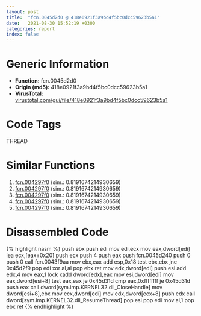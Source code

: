 ```yaml
---
layout: post
title:  "fcn.0045d2d0 @ 418e0921f3a9bd4f5bc0dcc59623b5a1"
date:   2021-08-30 15:52:19 +0300
categories: report
index: false
---
```


# Generic Information
- **Function:** fcn.0045d2d0
- **Origin (md5):** 418e0921f3a9bd4f5bc0dcc59623b5a1
- **VirusTotal:** [virustotal.com/gui/file/418e0921f3a9bd4f5bc0dcc59623b5a1][virustotal_ref]

# Code Tags
<span class="tag" id="THREAD">THREAD</span>


# Similar Functions

1. [fcn.004297f0][similar_1_ref] (sim.: 0.8191674214930659)
2. [fcn.004297f0][similar_2_ref] (sim.: 0.8191674214930659)
3. [fcn.004297f0][similar_3_ref] (sim.: 0.8191674214930659)
4. [fcn.004297f0][similar_4_ref] (sim.: 0.8191674214930659)
5. [fcn.004297f0][similar_5_ref] (sim.: 0.8191674214930659)


# Disassembled Code

{% highlight nasm %}
push ebx
push edi
mov edi,ecx
mov eax,dword[edi]
lea ecx,[eax+0x20]
push ecx
push 4
push eax
push fcn.0045d240
push 0
push 0
call fcn.0043f9aa
mov ebx,eax
add esp,0x18
test ebx,ebx
jne 0x45d2f9
pop edi
xor al,al
pop ebx
ret 
mov edx,dword[edi]
push esi
add edx,4
mov eax,1
lock xadd dword[edx],eax
mov esi,dword[edi]
mov eax,dword[esi+8]
test eax,eax
je 0x45d31d
cmp eax,0xffffffff
je 0x45d31d
push eax
call dword[sym.imp.KERNEL32.dll_CloseHandle]
mov dword[esi+8],ebx
mov ecx,dword[edi]
mov edx,dword[ecx+8]
push edx
call dword[sym.imp.KERNEL32.dll_ResumeThread]
pop esi
pop edi
mov al,1
pop ebx
ret 
{% endhighlight %}


[similar_1_ref]: /report/fcn.004297f0@0e9d24a190b04adb41c502951b72134c
[similar_2_ref]: /report/fcn.004297f0@b087b9611605c28cc2f86356efd33bcb
[similar_3_ref]: /report/fcn.004297f0@4658cbcafaaa1d06130eddbdfa41cfd5
[similar_4_ref]: /report/fcn.004297f0@60b56bcd9822c2761bd5abef67177c49
[similar_5_ref]: /report/fcn.004297f0@38d41d729f8f30faf0dd96f0c7acba4b
[virustotal_ref]: https://www.virustotal.com/gui/file/418e0921f3a9bd4f5bc0dcc59623b5a1